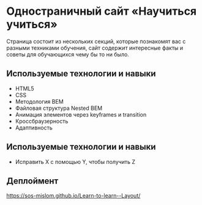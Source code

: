 # Одностраничный сайт «Научиться учиться»

Страница состоит из нескольких секций, которые познакомят вас с разными техниками обучения,
сайт содержит интересные факты и советы для обучающихся чему бы то ни было.

## Используемые технологии и навыки
- HTML5
- CSS
- Методология BEM
- Файловая структура Nested BEM
- Анимация элементов через keyframes и transition
- Кроссбраузерность
- Адаптивность

## Используемые технологии и навыки
- Исправить X с помощью Y, чтобы получить Z

## Деплоймент
https://sos-mislom.github.io/Learn-to-learn--Layout/

